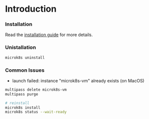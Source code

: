 # Introduction


### Installation

Read the [installation guide](https://microk8s.io/docs) for more details.

### Unistallation

```bash
microk8s uninstall
```

### Common Issues

- launch failed: instance "microk8s-vm" already exists (on MacOS)

```bash
multipass delete microk8s-vm
multipass purge

# reinstall
microk8s install
microk8s status --wait-ready
```


